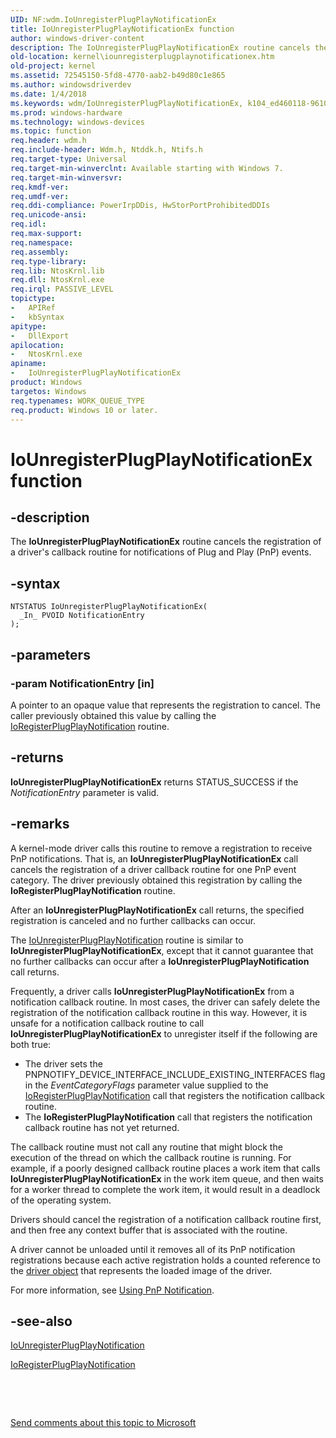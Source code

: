 ```yaml
---
UID: NF:wdm.IoUnregisterPlugPlayNotificationEx
title: IoUnregisterPlugPlayNotificationEx function
author: windows-driver-content
description: The IoUnregisterPlugPlayNotificationEx routine cancels the registration of a driver's callback routine for notifications of Plug and Play (PnP) events.
old-location: kernel\iounregisterplugplaynotificationex.htm
old-project: kernel
ms.assetid: 72545150-5fd8-4770-aab2-b49d80c1e865
ms.author: windowsdriverdev
ms.date: 1/4/2018
ms.keywords: wdm/IoUnregisterPlugPlayNotificationEx, k104_ed460118-9610-4e7b-98fe-3b1cfee74e4b.xml, IoUnregisterPlugPlayNotificationEx, kernel.iounregisterplugplaynotificationex, IoUnregisterPlugPlayNotificationEx routine [Kernel-Mode Driver Architecture]
ms.prod: windows-hardware
ms.technology: windows-devices
ms.topic: function
req.header: wdm.h
req.include-header: Wdm.h, Ntddk.h, Ntifs.h
req.target-type: Universal
req.target-min-winverclnt: Available starting with Windows 7.
req.target-min-winversvr: 
req.kmdf-ver: 
req.umdf-ver: 
req.ddi-compliance: PowerIrpDDis, HwStorPortProhibitedDDIs
req.unicode-ansi: 
req.idl: 
req.max-support: 
req.namespace: 
req.assembly: 
req.type-library: 
req.lib: NtosKrnl.lib
req.dll: NtosKrnl.exe
req.irql: PASSIVE_LEVEL
topictype: 
-	APIRef
-	kbSyntax
apitype: 
-	DllExport
apilocation: 
-	NtosKrnl.exe
apiname: 
-	IoUnregisterPlugPlayNotificationEx
product: Windows
targetos: Windows
req.typenames: WORK_QUEUE_TYPE
req.product: Windows 10 or later.
---
```


# IoUnregisterPlugPlayNotificationEx function


## -description


The <b>IoUnregisterPlugPlayNotificationEx</b> routine cancels the registration of a driver's callback routine for notifications of Plug and Play (PnP) events. 


## -syntax


````
NTSTATUS IoUnregisterPlugPlayNotificationEx(
  _In_ PVOID NotificationEntry
);
````


## -parameters




### -param NotificationEntry [in]

A pointer to an opaque value that represents the registration to cancel. The caller previously obtained this value by calling the <a href="..\wdm\nf-wdm-ioregisterplugplaynotification.md">IoRegisterPlugPlayNotification</a> routine. 


## -returns


<b>IoUnregisterPlugPlayNotificationEx</b> returns STATUS_SUCCESS if the <i>NotificationEntry</i> parameter is valid. 



## -remarks


A kernel-mode driver calls this routine to remove a registration to receive PnP notifications. That is, an <b>IoUnregisterPlugPlayNotificationEx</b> call cancels the registration of a driver callback routine for one PnP event category. The driver previously obtained this registration by calling the <b>IoRegisterPlugPlayNotification</b> routine.

After an <b>IoUnregisterPlugPlayNotificationEx</b> call returns, the specified registration is canceled and no further callbacks can occur.

The <a href="..\wdm\nf-wdm-iounregisterplugplaynotification.md">IoUnregisterPlugPlayNotification</a> routine is similar to <b>IoUnregisterPlugPlayNotificationEx</b>, except that it cannot guarantee that no further callbacks can occur after a <b>IoUnregisterPlugPlayNotification</b> call returns.

Frequently, a driver calls <b>IoUnregisterPlugPlayNotificationEx</b> from a notification callback routine. In most cases, the driver can safely delete the registration of the notification callback routine in this way. However, it is unsafe for a notification callback routine to call <b>IoUnregisterPlugPlayNotificationEx</b> to unregister itself if the following are both true:
<ul>
<li>The driver sets the PNPNOTIFY_DEVICE_INTERFACE_INCLUDE_EXISTING_INTERFACES flag in the <i>EventCategoryFlags</i> parameter value supplied to the <a href="..\wdm\nf-wdm-ioregisterplugplaynotification.md">IoRegisterPlugPlayNotification</a> call that registers the notification callback routine.</li>
<li>The <b>IoRegisterPlugPlayNotification</b> call that registers the notification callback routine has not yet returned.</li>
</ul>The callback routine must not call any routine that might block the execution of the thread on which the callback routine is running. For example, if a poorly designed callback routine places a work item that calls <b>IoUnregisterPlugPlayNotificationEx</b> in the work item queue, and then waits for a worker thread to complete the work item, it would result in a deadlock of the operating system.

Drivers should cancel the registration of a notification callback routine first, and then free any context buffer that is associated with the routine.

A driver cannot be unloaded until it removes all of its PnP notification registrations because each active registration holds a counted reference to the <a href="https://msdn.microsoft.com/497ee2dc-671d-408e-b228-16dc24532375">driver object</a> that represents the loaded image of the driver.

For more information, see <a href="https://msdn.microsoft.com/library/windows/hardware/ff565480">Using PnP Notification</a>.



## -see-also

<a href="..\wdm\nf-wdm-iounregisterplugplaynotification.md">IoUnregisterPlugPlayNotification</a>

<a href="..\wdm\nf-wdm-ioregisterplugplaynotification.md">IoRegisterPlugPlayNotification</a>

 

 

<a href="mailto:wsddocfb@microsoft.com?subject=Documentation%20feedback [kernel\kernel]:%20IoUnregisterPlugPlayNotificationEx routine%20 RELEASE:%20(1/4/2018)&amp;body=%0A%0APRIVACY STATEMENT%0A%0AWe use your feedback to improve the documentation. We don't use your email address for any other purpose, and we'll remove your email address from our system after the issue that you're reporting is fixed. While we're working to fix this issue, we might send you an email message to ask for more info. Later, we might also send you an email message to let you know that we've addressed your feedback.%0A%0AFor more info about Microsoft's privacy policy, see http://privacy.microsoft.com/en-us/default.aspx." title="Send comments about this topic to Microsoft">Send comments about this topic to Microsoft</a>

